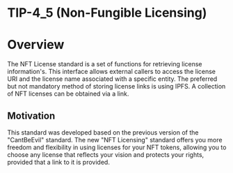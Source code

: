 # TIP-4_5 (Non-Fungible Licensing)

# Overview

The NFT License standard is a set of functions for retrieving license information's. This interface allows external callers to access the license URI and the license name associated with a specific entity. The preferred but not mandatory method of storing license links is using IPFS. A collection of NFT licenses can be obtained via a link.

## Motivation

This standard was developed based on the previous version of the "CantBeEvil" standard. The new "NFT Licensing" standard offers you more freedom and flexibility in using licenses for your NFT tokens, allowing you to choose any license that reflects your vision and protects your rights, provided that a link to it is provided.


